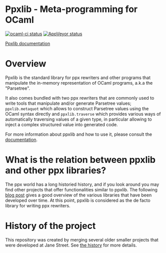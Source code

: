 # Ppxlib - Meta-programming for OCaml

[![ocaml-ci status][ocaml-ci-img]][ocaml-ci] [![AppVeyor status][appveyor-img]][appveyor]

[ocaml-ci]: https://ci.ocamllabs.io/github/ocaml-ppx/ppxlib
[ocaml-ci-img]: https://img.shields.io/endpoint?url=https%3A%2F%2Fci.ocamllabs.io%2Fbadge%2Focaml-ppx%2Fppxlib%2Fmain&logo=ocaml
[appveyor]:       https://ci.appveyor.com/project/diml/ppxlib/branch/main
[appveyor-img]:   https://ci.appveyor.com/api/projects/status/bogbsm33uvh083jx?svg=true

[Ppxlib documentation][doc]

# Overview

Ppxlib is the standard library for ppx rewriters and other programs
that manipulate the in-memory representation of OCaml programs, a.k.a
the "Parsetree".

It also comes bundled with two ppx rewriters that are commonly used to
write tools that manipulate and/or generate Parsetree values;
`ppxlib.metaquot` which allows to construct Parsetree values using the
OCaml syntax directly and `ppxlib.traverse` which provides various
ways of automatically traversing values of a given type, in particular
allowing to inject a complex structured value into generated code.

For more information about ppxlib and how to use it, please consult the
[documentation][doc].

# What is the relation between ppxlib and other ppx libraries?

The ppx world has a long historied history, and if you look around you
may find other projects that offer functionalities similar to
ppxlib. The following [blog post][future-of-ppx] gives a good overview
of the various libraries that have been developed over time. At this
point, ppxlib is considered as the de facto library for writing ppx
rewriters.

# History of the project

This repository was created by merging several older smaller projects
that were developed at Jane Street. See [the history](HISTORY.md) for
more details.

[doc]: https://ocaml-ppx.github.io/ppxlib/ppxlib/index.html
[future-of-ppx]: https://discuss.ocaml.org/t/the-future-of-ppx/3766
